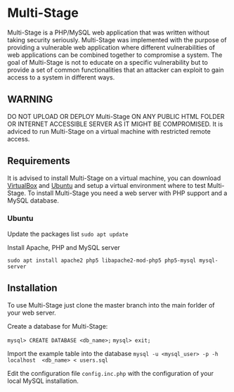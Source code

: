 # Multi-Stage

Multi-Stage is a PHP/MySQL web application that was written without taking security seriously. Multi-Stage was implemented with the purpose of providing a vulnerable web application where different vulnerabilities of web applications can be combined together to compromise a system. The goal of Multi-Stage is not to educate on a specific vulnerability but to provide a set of common functionalities that an attacker can exploit to gain access to a system in different ways.


## WARNING
DO NOT UPLOAD OR DEPLOY Multi-Stage ON ANY PUBLIC HTML FOLDER OR INTERNET ACCESSIBLE SERVER AS IT MIGHT BE COMPROMISED.  It is adviced to run Multi-Stage on a virtual machine with restricted remote access.

## Requirements 
It is advised to install Multi-Stage on a virtual machine, you can download [VirtualBox](https://www.virtualbox.org/) and [Ubuntu](https://www.ubuntu.com/download/desktop) and setup a virtual environment where to test Multi-Stage.
To install Multi-Stage you need a web server with PHP support and a MySQL database.

### Ubuntu

Update the packages list
```sudo apt update```

Install Apache, PHP and MySQL server

```sudo apt install apache2 php5 libapache2-mod-php5 php5-mysql mysql-server```

## Installation
To use Multi-Stage just clone the master branch into the main forlder of your
web server.

Create a database for Multi-Stage:

```mysql> CREATE DATABASE <db_name>;```
```mysql> exit;```

Import the example table into the database
```mysql -u <mysql_user> -p -h localhost  <db_name> < users.sql```

Edit the configuration file `config.inc.php` with the configuration of your local MySQL installation.

